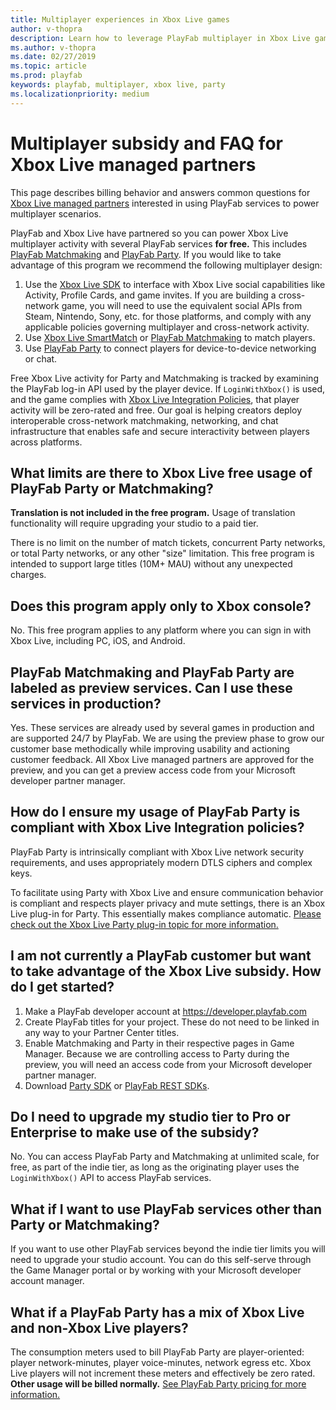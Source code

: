 ```yaml
---
title: Multiplayer experiences in Xbox Live games
author: v-thopra
description: Learn how to leverage PlayFab multiplayer in Xbox Live games.
ms.author: v-thopra
ms.date: 02/27/2019
ms.topic: article
ms.prod: playfab
keywords: playfab, multiplayer, xbox live, party
ms.localizationpriority: medium
---
```


# Multiplayer subsidy and FAQ for Xbox Live managed partners

This page describes billing behavior and answers common questions for [Xbox Live managed partners](https://docs.microsoft.com/gaming/xbox-live/get-started/setup-partner-center/setup-partner-center-id-partners) interested in using PlayFab services to power multiplayer scenarios. 

PlayFab and Xbox Live have partnered so you can power Xbox Live multiplayer activity with several PlayFab services **for free.** This includes [PlayFab Matchmaking](../../multiplayer/matchmaking/index.md) and [PlayFab Party](../../multiplayer/networking/index.md). If you would like to take advantage of this program we recommend the following multiplayer design:

1. Use the [Xbox Live SDK](https://docs.microsoft.com/gaming/xbox-live) to interface with Xbox Live social capabilities like 
Activity, Profile Cards, and game invites. If you are building a cross-network game, you will need to use the equivalent social APIs from Steam, Nintendo, Sony, etc. for those platforms, and comply with any applicable policies governing multiplayer and cross-network activity.
2. Use [Xbox Live SmartMatch](https://docs.microsoft.com/gaming/xbox-live/multiplayer/multiplayer-manager/play-multiplayer-with-matchmaking) or  [PlayFab Matchmaking](../../multiplayer/matchmaking/index.md) to match players.
3. Use [PlayFab Party](../../multiplayer/networking/index.md) to connect players for device-to-device networking or chat.

Free Xbox Live activity for Party and Matchmaking is tracked by examining the PlayFab log-in API used by the player device. If `LoginWithXbox()` is used, and the game complies with [Xbox Live Integration Policies](https://aka.ms/XboxLivePolicy), that player activity will be zero-rated and free. Our goal is helping creators deploy interoperable cross-network matchmaking, networking, and chat infrastructure that enables safe and secure interactivity between players across platforms. 

## What limits are there to Xbox Live free usage of PlayFab Party or Matchmaking?
**Translation is not included in the free program.** Usage of translation functionality will require upgrading your studio to a paid tier.

There is no limit on the number of match tickets, concurrent Party networks, or total Party networks, or any other "size" limitation. This free program is intended to support large titles (10M+ MAU) without any unexpected charges. 

## Does this program apply only to Xbox console?
No. This free program applies to any platform where you can sign in with Xbox Live, including PC, iOS, and Android.

## PlayFab Matchmaking and PlayFab Party are labeled as preview services. Can I use these services in production?
Yes. These services are already used by several games in production and are supported 24/7 by PlayFab. We are using the preview phase to grow our customer base methodically while improving usability and actioning customer feedback. All Xbox Live managed partners are approved for the preview, and you can get a preview access code from your Microsoft developer partner manager.

## How do I ensure my usage of PlayFab Party is compliant with Xbox Live Integration policies?
PlayFab Party is intrinsically compliant with Xbox Live network security requirements, and uses appropriately modern DTLS ciphers and complex keys. 

To facilitate using Party with Xbox Live and ensure communication behavior is compliant and respects player privacy and mute settings, there is an Xbox Live plug-in for Party. This essentially makes compliance automatic. [Please check out the Xbox Live Party plug-in topic for more information.](https://review.docs.microsoft.com/gaming/playfab/features/multiplayer/networking/party-xbox-live-guide)

## I am not currently a PlayFab customer but want to take advantage of the Xbox Live subsidy. How do I get started?

1. Make a PlayFab developer account at https://developer.playfab.com
2. Create PlayFab titles for your project. These do not need to be linked in any way to your Partner Center titles.
3. Enable Matchmaking and Party in their respective pages in Game Manager. Because we are controlling access to Party during the preview, you will need an access code from your Microsoft developer partner manager. 
4. Download [Party SDK](https://docs.microsoft.com/gaming/playfab/features/multiplayer/networking/) or [PlayFab REST SDKs](https://docs.microsoft.com/gaming/playfab/index#pivot=documentation&panel=sdks).

## Do I need to upgrade my studio tier to Pro or Enterprise to make use of the subsidy?
No. You can access PlayFab Party and Matchmaking at unlimited scale, for free, as part of the indie tier, as long as the originating player uses the `LoginWithXbox()` API to access PlayFab services. 

## What if I want to use PlayFab services other than Party or Matchmaking?
If you want to use other PlayFab services beyond the indie tier limits you will need to upgrade your studio account. You can do this self-serve through the Game Manager portal or by working with your Microsoft developer account manager.

## What if a PlayFab Party has a mix of Xbox Live and non-Xbox Live players?
The consumption meters used to bill PlayFab Party are player-oriented: player network-minutes, player voice-minutes, network egress etc. Xbox Live players will not increment these meters and effectively be zero rated. **Other usage will be billed normally.** [See PlayFab Party pricing for more information.](../../multiplayer/networking/pricing.md)
